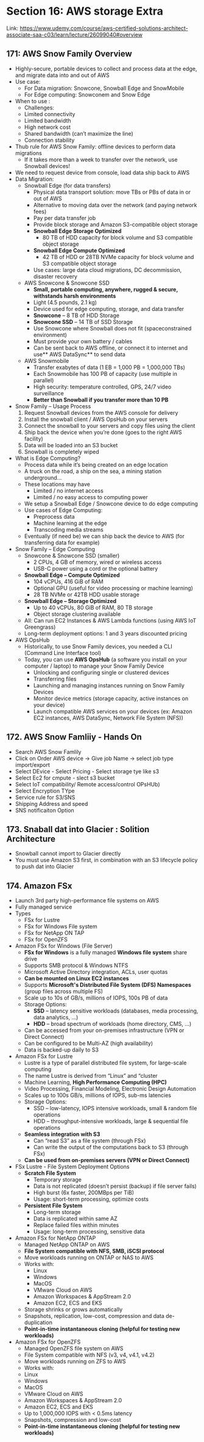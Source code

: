 # Section 16: AWS storage Extra
Link: https://www.udemy.com/course/aws-certified-solutions-architect-associate-saa-c03/learn/lecture/26099040#overview

## 171: AWS Snow Family Overview
- Highly-secure, portable devices to collect and process data at the edge,
and migrate data into and out of AWS
- Use case:
  - For Data migration: Snowcone, Snowball Edge and SnowMobile
  - For Edge computing: Snowconem and Snow Edge
- When to use :
  - Challenges:
  - Limited connectivity
  - Limited bandwidth
  - High network cost
  - Shared bandwidth (can’t maximize the line)
  - Connection stability
- Thub rule for AWS Snow Family: offline devices to perform data migrations
  - If it takes more than a week to transfer over the network, use Snowball devices!
- We need to request device from console, load data ship back to AWS
- Data Migration:
  - Snowball Edge (for data transfers)
    - Physical data transport solution: move TBs or PBs of data in or out
of AWS
    - Alternative to moving data over the network (and paying network fees)
    - Pay per data transfer job
    - Provide block storage and Amazon S3-compatible object storage
    - **Snowball Edge Storage Optimized**
      - 80 TB of HDD capacity for block volume and S3 compatible object storage
    - **Snowball Edge Compute Optimized**
      - 42 TB of HDD or 28TB NVMe capacity for block volume and S3 compatible object storage
    - Use cases: large data cloud migrations, DC decommission, disaster recovery
  - AWS Snowcone & Snowcone SSD
    - **Small, portable computing, anywhere, rugged & secure,
withstands harsh environments**
    - Light (4.5 pounds, 2.1 kg)
    - Device used for edge computing, storage, and data transfer
    - **Snowcone** – 8 TB of HDD Storage
    - **Snowcone SSD** – 14 TB of SSD Storage
    - Use Snowcone where Snowball does not fit (spaceconstrained environment)
    - Must provide your own battery / cables
    - Can be sent back to AWS offline, or connect it to internet and use** AWS DataSync** to send data
  - AWS Snowmobile
    - Transfer exabytes of data (1 EB = 1,000 PB = 1,000,000 TBs)
    - Each Snowmobile has 100 PB of capacity (use multiple in parallel)
    - High security: temperature controlled, GPS, 24/7 video surveillance
    - **Better than Snowball if you transfer more than 10 PB**
- Snow Family – Usage Process
  1. Request Snowball devices from the AWS console for delivery
  2. Install the snowball client / AWS OpsHub on your servers
  3. Connect the snowball to your servers and copy files using the client
  4. Ship back the device when you’re done (goes to the right AWS facility)
  5. Data will be loaded into an S3 bucket
  6. Snowball is completely wiped
- What is Edge Computing?
  - Process data while it’s being created on an edge location
  - A truck on the road, a ship on the sea, a mining station underground...
  - These locations may have
    - Limited / no internet access
    - Limited / no easy access to computing power
  - We setup a Snowball Edge / Snowcone device to do edge computing
  - Use cases of Edge Computing:
    - Preprocess data
    - Machine learning at the edge
    - Transcoding media streams
  - Eventually (if need be) we can ship back the device to AWS (for transferring data for example)
- Snow Family – Edge Computing
  - Snowcone & Snowcone SSD (smaller)
    - 2 CPUs, 4 GB of memory, wired or wireless access
    - USB-C power using a cord or the optional battery
  - **Snowball Edge – Compute Optimized**
    - 104 vCPUs, 416 GiB of RAM
    - Optional GPU (useful for video processing or machine learning)
    - 28 TB NVMe or 42TB HDD usable storage
  - **Snowball Edge – Storage Optimized**
    - Up to 40 vCPUs, 80 GiB of RAM, 80 TB storage
    - Object storage clustering available
  - All: Can run EC2 Instances & AWS Lambda functions (using AWS IoT Greengrass)
  - Long-term deployment options: 1 and 3 years discounted pricing
- AWS OpsHub
  - Historically, to use Snow Family devices, you needed a CLI (Command Line Interface tool)
  - Today, you can use **AWS OpsHub** (a software you install on your computer / laptop) to manage your Snow Family Device
    - Unlocking and configuring single or clustered devices
    - Transferring files
    - Launching and managing instances running on Snow Family Devices
    - Monitor device metrics (storage capacity, active instances on your device)
    - Launch compatible AWS services on your devices (ex: Amazon EC2 instances, AWS DataSync, Network File System (NFS))

## 172. AWS Snow Famliiy - Hands On
- Search AWS Snow Famlily
- Click on Order AWS device -> Give job Name -> select job type import/export
- Select DEvice - Select Pricing - Select storage tye like s3
- Select Ec2 for cmpute - slect s3 bucket
- Select IoT compatibility/ Remote access/control OPsHUb)
- Select Encryption TYpe
- Service rule for S3/SNS
- Shipping Address and speed
- SNS notificaiton Option

## 173. Snaball dat into Glacier : Solition Architecture
- Snowball cannot import to Glacier directly
- You must use Amazon S3 first, in combination with an S3 lifecycle policy to push dat into Glacier

## 174. Amazon FSx 
- Launch 3rd party high-performance file systems on AWS
- Fully managed service
- Types
  - FSx for Lustre
  - FSx for Windows File system
  - FSx for NetApp ON TAP
  - FSx for OpenZFS
- Amazon FSx for Windows (File Server)
  - **FSx for Windows** is a fully managed **Windows file system** share drive
  - Supports SMB protocol & Windows NTFS
  - Microsoft Active Directory integration, ACLs, user quotas
  - **Can be mounted on Linux EC2 instances**
  - Supports **Microsoft's Distributed File System (DFS) Namespaces** (group files across multiple FS)
  - Scale up to 10s of GB/s, millions of IOPS, 100s PB of data
  - Storage Options:
    - **SSD** – latency sensitive workloads (databases, media processing, data analytics, …)
    - **HDD** – broad spectrum of workloads (home directory, CMS, …)
  - Can be accessed from your on-premises infrastructure (VPN or Direct Connect)
  - Can be configured to be Multi-AZ (high availability)
  - Data is backed-up daily to S3
- Amazon FSx for Lustre
  - Lustre is a type of parallel distributed file system, for large-scale computing
  - The name Lustre is derived from “Linux” and “cluster
  - Machine Learning, **High Performance Computing (HPC)**
  - Video Processing, Financial Modeling, Electronic Design Automation
  - Scales up to 100s GB/s, millions of IOPS, sub-ms latencies
  - Storage Options:
    - SSD – low-latency, IOPS intensive workloads, small & random file operations
    - HDD – throughput-intensive workloads, large & sequential file operations
  - **Seamless integration with S3**
    - Can “read S3” as a file system (through FSx)
    - Can write the output of the computations back to S3 (through FSx)
  - **Can be used from on-premises servers (VPN or Direct Connect)**
- FSx Lustre - File System Deployment Options
  - **Scratch File System**
    - Temporary storage
    - Data is not replicated (doesn’t persist (backup) if file server fails)
    - High burst (6x faster, 200MBps per TiB)
    - Usage: short-term processing, optimize costs
  - **Persistent File System**
    - Long-term storage
    - Data is replicated within same AZ
    - Replace failed files within minutes
    - Usage: long-term processing, sensitive data
- Amazon FSx for NetApp ONTAP
  - Managed NetApp ONTAP on AWS
  - **File System compatible with NFS, SMB, iSCSI protocol**
  - Move workloads running on ONTAP or NAS to AWS
  - Works with:
    - Linux
    - Windows
    - MacOS
    - VMware Cloud on AWS
    - Amazon Workspaces & AppStream 2.0
    - Amazon EC2, ECS and EKS
  - Storage shrinks or grows automatically
  - Snapshots, replication, low-cost, compression and data de-duplication
  - **Point-in-time instantaneous cloning (helpful for testing new workloads)**
- Amazon FSx for OpenZFS
  - Managed OpenZFS file system on AWS
  - File System compatible with NFS (v3, v4, v4.1, v4.2)
  - Move workloads running on ZFS to AWS
  - Works with:
  - Linux
  - Windows
  - MacOS
  - VMware Cloud on AWS
  - Amazon Workspaces & AppStream 2.0
  - Amazon EC2, ECS and EKS
  - Up to 1,000,000 IOPS with < 0.5ms latency
  - Snapshots, compression and low-cost
  - **Point-in-time instantaneous cloning (helpful for testing new workloads)**
  
